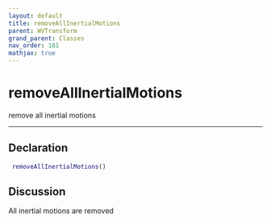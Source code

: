 ```yaml
---
layout: default
title: removeAllInertialMotions
parent: WVTransform
grand_parent: Classes
nav_order: 181
mathjax: true
---
```


#  removeAllInertialMotions

remove all inertial motions


---

## Declaration
```matlab
 removeAllInertialMotions()
```
## Discussion

  All inertial motions are removed
    
